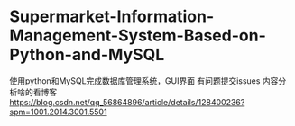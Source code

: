 # Supermarket-Information-Management-System-Based-on-Python-and-MySQL
使用python和MySQL完成数据库管理系统，GUI界面
有问题提交issues
内容分析啥的看博客  https://blog.csdn.net/qq_56864896/article/details/128400236?spm=1001.2014.3001.5501

